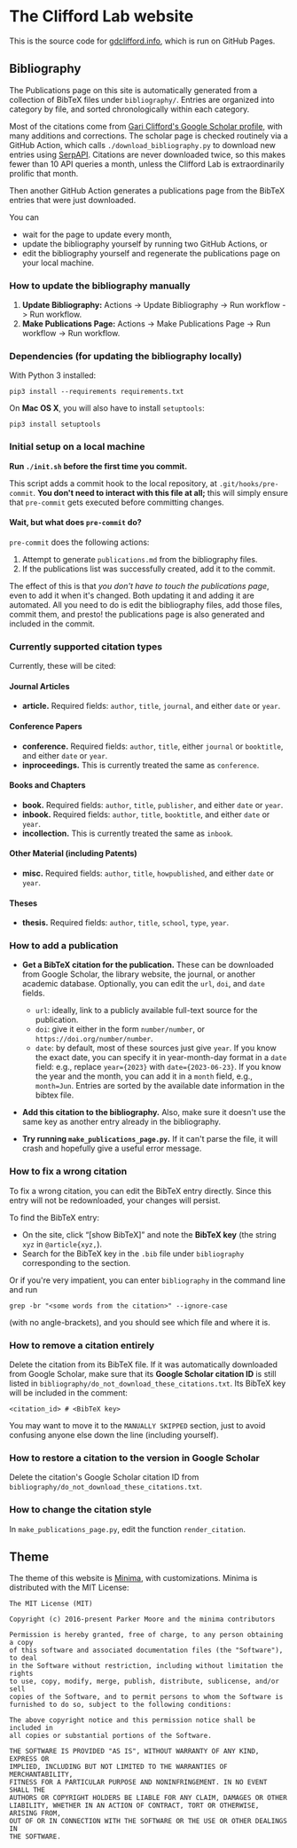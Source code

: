 # The Clifford Lab website

This is the source code for [gdclifford.info](gdclifford.info), which is run on GitHub Pages.

## Bibliography

The Publications page on this site is automatically generated
from a collection of BibTeX files under `bibliography/`.
Entries are organized into category by file, and 
sorted chronologically within each category.

Most of the citations come from [Gari Clifford's Google Scholar profile](https://scholar.google.com/citations?user=VwYoZ6gAAAAJ), with many additions and corrections. The scholar page is checked routinely
via a GitHub Action, which calls `./download_bibliography.py` to
download new entries using [SerpAPI](https://serpapi.com/).
Citations are never downloaded twice, so this makes fewer than 10 API queries a month,
unless the Clifford Lab is extraordinarily prolific that month.

Then another GitHub Action generates a publications page from the BibTeX entries that were just downloaded.

You can
- wait for the page to update every month,
- update the bibliography yourself by running two GitHub Actions, or
- edit the bibliography yourself and regenerate the publications page on your local machine.

### How to update the bibliography manually

1. **Update Bibliography:** Actions -> Update Bibliography -> Run workflow -> Run workflow.
2. **Make Publications Page:** Actions -> Make Publications Page -> Run workflow -> Run workflow.

### Dependencies (for updating the bibliography locally)

With Python 3 installed:
```
pip3 install --requirements requirements.txt
```
On **Mac OS X**, you will also have to install `setuptools`:
````
pip3 install setuptools
````

### Initial setup on a local machine

**Run `./init.sh` before the first time you commit.**

This script adds a commit hook to the local repository,
at `.git/hooks/pre-commit`. **You don't need to interact with this file at all;**
this will simply ensure that `pre-commit` gets executed before
committing changes.

#### Wait, but what does `pre-commit` do?

`pre-commit` does the following actions:

1. Attempt to generate `publications.md` from the bibliography files.
2. If the publications list was successfully created, add it to the commit.

The effect of this is that *you don't have to touch the publications page*,
even to add it when it's changed. Both updating it and adding it
are automated. All you need to do is edit the bibliography files, add those files,
commit them, and presto! the publications page is also generated and
included in the commit.

### Currently supported citation types

Currently, these will be cited:

#### Journal Articles

  - **article.** Required fields: `author`, `title`, `journal`, and either `date` or `year`.

#### Conference Papers

  - **conference.** Required fields: `author`, `title`, either `journal` or `booktitle`, and either `date` or `year`.
  - **inproceedings.** This is currently treated the same as `conference`.

#### Books and Chapters

  - **book.** Required fields: `author`, `title`, `publisher`, and either `date` or `year`.
  - **inbook.** Required fields: `author`, `title`, `booktitle`, and either `date` or `year`.
  - **incollection.** This is currently treated the same as `inbook`.

#### Other Material (including Patents)

  - **misc.** Required fields: `author`, `title`, `howpublished`, and either `date` or `year`.

#### Theses

  - **thesis.** Required fields: `author`, `title`, `school`, `type`, `year`.

### How to add a publication

- **Get a BibTeX citation for the publication.** These can be downloaded from
  Google Scholar, the library website, the journal, or another academic
  database. Optionally, you can edit the `url`, `doi`, and `date` fields.
  
  - `url`: ideally, link to a publicly available full-text source for the publication.
  - `doi`: give it either in the form `number/number`, or `https://doi.org/number/number`.
  - `date`: by default, most of these sources just give `year`.
    If you know the exact date, you can specify it in year-month-day format
    in a `date` field: e.g., 
    replace `year={2023}` with `date={2023-06-23}`.
    If you know the year and the month, you can add it in a `month` field,
    e.g., `month=Jun`.
    Entries are sorted by the available date information in the bibtex file.

- **Add this citation to the bibliography.** Also, make sure it doesn't use the same
    key as another entry already in the bibliography.

- **Try running `make_publications_page.py`.**
   If it can't parse the file, it will crash and hopefully give a useful error message.

### How to fix a wrong citation

To fix a wrong citation, you can edit the BibTeX entry directly. Since this entry will not be redownloaded,
your changes will persist.

To find the BibTeX entry:
- On the site, click “\[show BibTeX\]” and note the **BibTeX key** (the string `xyz` in `@article{xyz,`).
- Search for the BibTeX key in the `.bib` file under `bibliography` corresponding to the section.

Or if you're very impatient, you can enter `bibliography` in the command line and run
```
grep -br "<some words from the citation>" --ignore-case
```
(with no angle-brackets), and you should see which file and where it is.

### How to remove a citation entirely

Delete the citation from its BibTeX file. If it was automatically downloaded from Google Scholar, make sure that its **Google Scholar citation ID** is still listed in `bibliography/do_not_download_these_citations.txt`. Its BibTeX key will be included in the comment:
```
<citation_id> # <BibTeX key>
```
You may want to move it to the `MANUALLY SKIPPED` section, just to avoid confusing anyone else down the line (including yourself).

### How to restore a citation to the version in Google Scholar

Delete the citation's Google Scholar citation ID from `bibliography/do_not_download_these_citations.txt`.

### How to change the citation style

In `make_publications_page.py`, edit the function `render_citation`.

## Theme

The theme of this website is [Minima](https://jekyll.github.io/minima/),
with customizations. Minima is distributed with the MIT License:

```
The MIT License (MIT)

Copyright (c) 2016-present Parker Moore and the minima contributors

Permission is hereby granted, free of charge, to any person obtaining a copy
of this software and associated documentation files (the "Software"), to deal
in the Software without restriction, including without limitation the rights
to use, copy, modify, merge, publish, distribute, sublicense, and/or sell
copies of the Software, and to permit persons to whom the Software is
furnished to do so, subject to the following conditions:

The above copyright notice and this permission notice shall be included in
all copies or substantial portions of the Software.

THE SOFTWARE IS PROVIDED "AS IS", WITHOUT WARRANTY OF ANY KIND, EXPRESS OR
IMPLIED, INCLUDING BUT NOT LIMITED TO THE WARRANTIES OF MERCHANTABILITY,
FITNESS FOR A PARTICULAR PURPOSE AND NONINFRINGEMENT. IN NO EVENT SHALL THE
AUTHORS OR COPYRIGHT HOLDERS BE LIABLE FOR ANY CLAIM, DAMAGES OR OTHER
LIABILITY, WHETHER IN AN ACTION OF CONTRACT, TORT OR OTHERWISE, ARISING FROM,
OUT OF OR IN CONNECTION WITH THE SOFTWARE OR THE USE OR OTHER DEALINGS IN
THE SOFTWARE.
```
